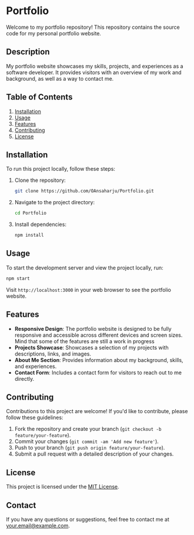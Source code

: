 # Portfolio

Welcome to my portfolio repository! This repository contains the source code for my personal portfolio website.

## Description

My portfolio website showcases my skills, projects, and experiences as a software developer. It provides visitors with an overview of my work and background, as well as a way to contact me.

## Table of Contents

1. [Installation](#installation)
2. [Usage](#usage)
3. [Features](#features)
4. [Contributing](#contributing)
5. [License](#license)

## Installation

To run this project locally, follow these steps:

1. Clone the repository:

   ```bash
   git clone https://github.com/OAnsaharju/Portfolio.git
   ```

2. Navigate to the project directory:

   ```bash
   cd Portfolio
   ```

3. Install dependencies:

   ```bash
   npm install
   ```

## Usage

To start the development server and view the project locally, run:

```bash
npm start
```

Visit `http://localhost:3000` in your web browser to see the portfolio website.

## Features

- **Responsive Design**: The portfolio website is designed to be fully responsive and accessible across different devices and screen sizes. Mind that some of the features are still a work in progress
- **Projects Showcase**: Showcases a selection of my projects with descriptions, links, and images.
- **About Me Section**: Provides information about my background, skills, and experiences.
- **Contact Form**: Includes a contact form for visitors to reach out to me directly.

## Contributing

Contributions to this project are welcome! If you'd like to contribute, please follow these guidelines:

1. Fork the repository and create your branch (`git checkout -b feature/your-feature`).
2. Commit your changes (`git commit -am 'Add new feature'`).
3. Push to your branch (`git push origin feature/your-feature`).
4. Submit a pull request with a detailed description of your changes.

## License

This project is licensed under the [MIT License](LICENSE).

## Contact

If you have any questions or suggestions, feel free to contact me at [your.email@example.com](mailto:your.email@example.com).
